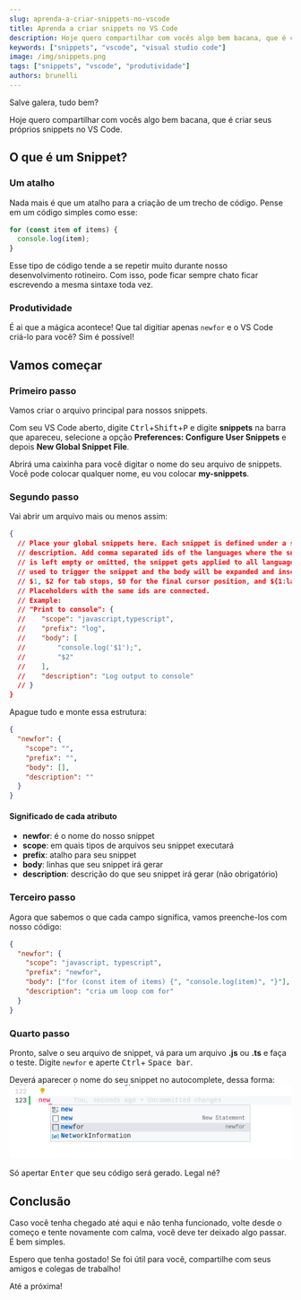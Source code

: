 ```yaml
---
slug: aprenda-a-criar-snippets-no-vscode
title: Aprenda a criar snippets no VS Code
description: Hoje quero compartilhar com vocês algo bem bacana, que é criar seus próprios snippets no VS Code...
keywords: ["snippets", "vscode", "visual studio code"]
image: /img/snippets.png
tags: ["snippets", "vscode", "produtividade"]
authors: brunelli
---
```


Salve galera, tudo bem?

Hoje quero compartilhar com vocês algo bem bacana, que é criar seus próprios snippets no VS Code.

<!-- truncate -->

## O que é um Snippet?

### Um atalho

Nada mais é que um atalho para a criação de um trecho de código. Pense em um código simples como esse:

```js title="Lógica de um loop no Javascript"
for (const item of items) {
  console.log(item);
}
```

Esse tipo de código tende a se repetir muito durante nosso desenvolvimento rotineiro. Com isso, pode ficar sempre chato ficar escrevendo a mesma sintaxe toda vez.

### Produtividade

É ai que a mágica acontece! Que tal digitiar apenas `newfor` e o VS Code criá-lo para você? Sim é possível!

## Vamos começar

### Primeiro passo

Vamos criar o arquivo principal para nossos snippets.

Com seu VS Code aberto, digite <kbd>Ctrl</kbd>+<kbd>Shift</kbd>+<kbd>P</kbd> e digite **snippets** na barra que apareceu, selecione a opção **Preferences: Configure User Snippets** e depois **New Global Snippet File**.

Abrirá uma caixinha para você digitar o nome do seu arquivo de snippets. Você pode colocar qualquer nome, eu vou colocar **my-snippets**.

### Segundo passo

Vai abrir um arquivo mais ou menos assim:

```json title="my-snippets.code-snippets"
{
  // Place your global snippets here. Each snippet is defined under a snippet name and has a scope, prefix, body and
  // description. Add comma separated ids of the languages where the snippet is applicable in the scope field. If scope
  // is left empty or omitted, the snippet gets applied to all languages. The prefix is what is
  // used to trigger the snippet and the body will be expanded and inserted. Possible variables are:
  // $1, $2 for tab stops, $0 for the final cursor position, and ${1:label}, ${2:another} for placeholders.
  // Placeholders with the same ids are connected.
  // Example:
  // "Print to console": {
  // 	"scope": "javascript,typescript",
  // 	"prefix": "log",
  // 	"body": [
  // 		"console.log('$1');",
  // 		"$2"
  // 	],
  // 	"description": "Log output to console"
  // }
}
```

Apague tudo e monte essa estrutura:

```json title="my-snippets.code-snippets"
{
  "newfor": {
    "scope": "",
    "prefix": "",
    "body": [],
    "description": ""
  }
}
```

#### Significado de cada atributo

- **newfor**: é o nome do nosso snippet
- **scope**: em quais tipos de arquivos seu snippet executará
- **prefix**: atalho para seu snippet
- **body**: linhas que seu snippet irá gerar
- **description**: descrição do que seu snippet irá gerar (não obrigatório)

### Terceiro passo

Agora que sabemos o que cada campo significa, vamos preenche-los com nosso código:

```json title="my-snippets.code-snippets"
{
  "newfor": {
    "scope": "javascript, typescript",
    "prefix": "newfor",
    "body": ["for (const item of items) {", "console.log(item)", "}"],
    "description": "cria um loop com for"
  }
}
```

### Quarto passo

Pronto, salve o seu arquivo de snippet, vá para um arquivo **.js** ou **.ts** e faça o teste. Digite `newfor` e aperte <kbd>Ctrl</kbd>+ <kbd>Space bar</kbd>.

Deverá aparecer o nome do seu snippet no autocomplete, dessa forma:
![](./screenshot.png)

Só apertar <kbd>Enter</kbd> que seu código será gerado. Legal né?

## Conclusão

Caso você tenha chegado até aqui e não tenha funcionado, volte desde o começo e tente novamente com calma, você deve ter deixado algo passar. É bem simples.

Espero que tenha gostado! Se foi útil para você, compartilhe com seus amigos e colegas de trabalho!

Até a próxima!
